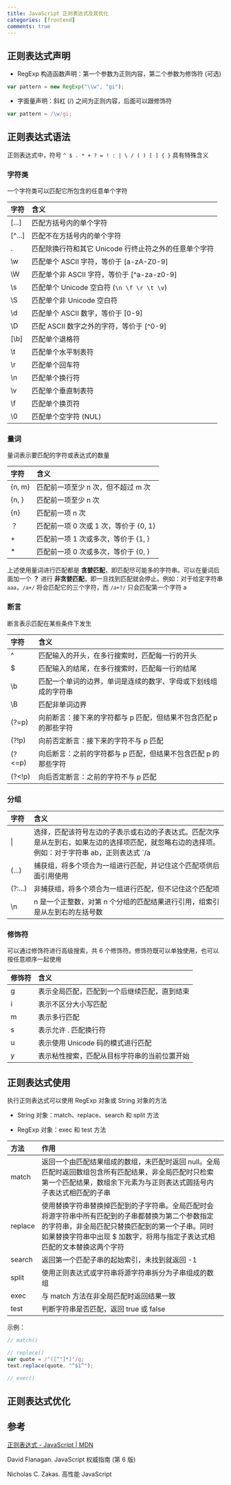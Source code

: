 ```yaml
---
title: JavaScript 正则表达式及其优化
categories: [frontend]
comments: true
---
```


## 正则表达式声明

- RegExp 构造函数声明：第一个参数为正则内容，第二个参数为修饰符 (可选)

```javascript
var pattern = new RegExp("\\w", "gi");
```

- 字面量声明：斜杠 (/) 之间为正则内容，后面可以跟修饰符

```javascript
var pattern = /\w/gi;
```

## 正则表达式语法

正则表达式中，符号 `^ $ . * + ? = ! : | \ / ( ) [ ] { }` 具有特殊含义

### 字符类

一个字符类可以匹配它所包含的任意单个字符

| 字符   | 含义                                                  |
| :----- | :---------------------------------------------------- |
| [...]  | 匹配方括号内的单个字符                                |
| [^...] | 匹配不在方括号内的单个字符                            |
| .      | 匹配除换行符和其它 Unicode 行终止符之外的任意单个字符 |
| \w     | 匹配单个 ASCII 字符，等价于 [a-zA-Z0-9]               |
| \W     | 匹配单个非 ASCII 字符，等价于 [^a-za-z0-9]            |
| \s     | 匹配单个 Unicode 空白符 (`\n \f \r \t \v`)            |
| \S     | 匹配单个非 Unicode 空白符                             |
| \d     | 匹配单个 ASCII 数字，等价于 [0-9]                     |
| \D     | 匹配 ASCII 数字之外的字符，等价于 [^0-9]              |
| [\b]   | 匹配单个退格符                                        |
| \t     | 匹配单个水平制表符                                    |
| \r     | 匹配单个回车符                                        |
| \n     | 匹配单个换行符                                        |
| \v     | 匹配单个垂直制表符                                    |
| \f     | 匹配单个换页符                                        |
| \0     | 匹配单个空字符 (NUL)                                  |

### 量词

量词表示要匹配的字符或表达式的数量

| 字符   | 含义                                  |
| :----- | :------------------------------------ |
| {n, m} | 匹配前一项至少 n 次，但不超过 m 次    |
| {n, }  | 匹配前一项至少 n 次                   |
| {n}    | 匹配前一项 n 次                       |
| ？     | 匹配前一项 0 次或 1 次，等价于 {0, 1} |
| +      | 匹配前一项 1 次或多次，等价于 {1, }   |
| \*     | 匹配前一项 0 次或多次，等价于 {0, }   |

上述使用量词进行匹配都是 **贪婪匹配**，即匹配尽可能多的字符串。可以在量词后面加一个 **？** 进行 **非贪婪匹配**，即一旦找到匹配就会停止。例如：对于给定字符串 `aaa`，`/a+/` 将会匹配它的三个字符，而 `/a+?/` 只会匹配第一个字符 a

### 断言

断言表示匹配在某些条件下发生

| 字符   | 含义                                                             |
| :----- | :--------------------------------------------------------------- |
| ^      | 匹配输入的开头，在多行搜索时，匹配每一行的开头                   |
| \$     | 匹配输入的结尾，在多行搜索时，匹配每一行的结尾                   |
| \b     | 匹配一个单词的边界，单词是连续的数字、字母或下划线组成的字符串   |
| \B     | 匹配非单词边界                                                   |
| (?=p)  | 向前断言：接下来的字符都与 p 匹配，但结果不包含匹配 p 的那些字符 |
| (?!p)  | 向前否定断言：接下来的字符不与 p 匹配                            |
| (?<=p) | 向后断言：之前的字符都与 p 匹配，但结果不包含匹配 p 的那些字符   |
| (?<!p) | 向后否定断言：之前的字符不与 p 匹配                              |

### 分组

| 字符    | 含义                                                                                                                                                                          |
| :------ | :---------------------------------------------------------------------------------------------------------------------------------------------------------------------------- |
| \|      | 选择，匹配该符号左边的子表示或右边的子表达式。匹配次序是从左到右，如果左边的选择项匹配，就忽略右边的选择项。例如：对于字符串 ab，正则表达式 `/a|ab/` 只能匹配它的第一个字符 a |
| (...)   | 捕获组，将多个项合为一组进行匹配，并记住这个匹配项供后面引用使用                                                                                                              |
| (?:...) | 非捕获组，将多个项合为一组进行匹配，但不记住这个匹配项                                                                                                                        |
| \n      | n 是一个正整数，对第 n 个分组的匹配结果进行引用，组索引是从左到右的左括号数                                                                                                   |

### 修饰符

可以通过修饰符进行高级搜索，共 6 个修饰符。修饰符既可以单独使用，也可以按任意顺序一起使用

| 修饰符 | 含义                                         |
| :----- | :------------------------------------------- |
| g      | 表示全局匹配，匹配到一个后继续匹配，直到结束 |
| i      | 表示不区分大小写匹配                         |
| m      | 表示多行匹配                                 |
| s      | 表示允许 . 匹配换行符                        |
| u      | 表示使用 Unicode 码的模式进行匹配            |
| y      | 表示粘性搜索，匹配从目标字符串的当前位置开始 |

## 正则表达式使用

执行正则表达式可以使用 RegExp 对象或 String 对象的方法

- String 对象：match、replace、search 和 split 方法

- RegExp 对象：exec 和 test 方法

| 方法    | 作用                                                                                                                                                                                                                               |
| :------ | :--------------------------------------------------------------------------------------------------------------------------------------------------------------------------------------------------------------------------------- |
| match   | 返回一个由匹配结果组成的数组，未匹配时返回 null。全局匹配时返回数组包含所有匹配结果，非全局匹配时只检索第一个匹配结果，数组余下元素为与正则表达式圆括号内子表达式相匹配的子串                                                      |
| replace | 使用替换字符串替换掉匹配到的子字符串。全局匹配时会将源字符串中所有匹配到的子串都替换为第二个参数指定的字符串，非全局匹配只替换匹配到的第一个子串。同时如果替换字符串中出现 \$ 加数字，将用与指定子表达式相匹配的文本替换这两个字符 |
| search  | 返回第一个匹配子串的起始索引，未找到就返回 -1                                                                                                                                                                                      |
| split   | 使用正则表达式或字符串将源字符串拆分为子串组成的数组                                                                                                                                                                               |
| exec    | 与 match 方法在非全局匹配时返回结果一致                                                                                                                                                                                            |
| test    | 判断字符串是否匹配，返回 true 或 false                                                                                                                                                                                             |

示例：

```javascript
// match()

// replace()
var quote = /"([^"]*)"/g;
text.replace(quote, "“$1”");

// exec()
```

## 正则表达式优化

## 参考

[正则表达式 - JavaScript \| MDN](https://developer.mozilla.org/zh-CN/docs/Web/JavaScript/Guide/Regular_Expressions)

David Flanagan. JavaScript 权威指南 (第 6 版)

Nicholas C. Zakas. 高性能 JavaScript
